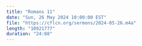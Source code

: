 ```yaml
---
title: "Romans 11"
date: "Sun, 26 May 2024 10:00:00 EST"
file: "https://cflcn.org/sermons/2024-05-26.m4a"
length: "10921777"
duration: "24:08"
---
```

